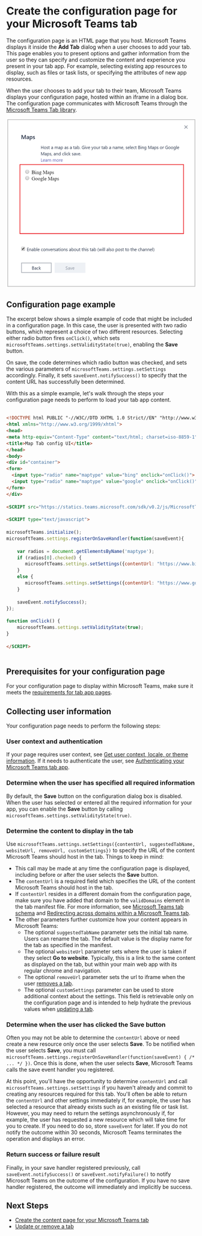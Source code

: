 ﻿# Create the configuration page for your Microsoft Teams tab

The configuration page is an HTML page that you host. Microsoft Teams displays it inside the **Add Tab** dialog when a user chooses to add your tab. This page enables you to present options and gather information from the user so they can specify and customize the content and experience you present in your tab app. For example, selecting existing app resources to display, such as files or task lists, or specifying the attributes of new app resources.

When the user chooses to add your tab to their team, Microsoft Teams displays your configuration page, hosted within an iframe in a dialog box. The configuration page communicates with Microsoft Teams through the [Microsoft Teams Tab library](https://statics.teams.microsoft.com/sdk/v0.2/js/MicrosoftTeams.js).

!["Screenshot of the configuration page for a simple example app, giving the user the option of which map type to select."](images/tab_configui.png)

## Configuration page example

The excerpt below shows a simple example of code that might be included in a configuration page. In this case, the user is presented with two radio buttons, which represent a choice of two different resources. Selecting either radio button fires `onClick()`, which sets `microsoftTeams.settings.setValidityState(true)`, enabling the **Save** button.

On save, the code determines which radio button was checked, and sets the various parameters of `microsoftTeams.settings.setSettings` accordingly. Finally, it sets `saveEvent.notifySuccess()` to specify that the content URL has successfully been determined.

With this as a simple example, let's walk through the steps your configuration page needs to perform to load your tab app content.

```HTML

<!DOCTYPE html PUBLIC "-//W3C//DTD XHTML 1.0 Strict//EN" "http://www.w3.org/TR/xhtml1/DTD/xhtml1-strict.dtd">
<html xmlns="http://www.w3.org/1999/xhtml">
<head>
<meta http-equiv="Content-Type" content="text/html; charset=iso-8859-1" />
<title>Map Tab config UI</title>
</head>
<body>
<div id="container">
<form>
  <input type="radio" name="maptype" value="bing" onclick="onClick()"> Bing Maps<br>
  <input type="radio" name="maptype" value="google" onclick="onClick()"> Google Maps
</form> 
</div>

<SCRIPT src="https://statics.teams.microsoft.com/sdk/v0.2/js/MicrosoftTeams.js"></SCRIPT>
 
<SCRIPT type="text/javascript">  

microsoftTeams.initialize();
microsoftTeams.settings.registerOnSaveHandler(function(saveEvent){
 	  
    var radios = document.getElementsByName('maptype');
  	if (radios[0].checked) {
       microsoftTeams.settings.setSettings({contentUrl: "https://www.bing.com/maps/embed", suggestedTabName: "Bing Map", websiteUrl: "https://www.bing.com/maps", removeUrl: "https://localhost/maps/tabremove.htm"});
  	}
    else {
       microsoftTeams.settings.setSettings({contentUrl: "https://www.google.com/maps/embed", suggestedTabName: "Google Map", websiteUrl: "https://www.google.com/maps", removeUrl: "https://localhost/maps/tabremove.htm"});
    }
    
    saveEvent.notifySuccess();
});
 
function onClick() {
    microsoftTeams.settings.setValidityState(true);
}

</SCRIPT>
 
```

## Prerequisites for your configuration page

For your configuration page to display within Microsoft Teams, make sure it meets the [requirements for tab app pages](gettingstarted.md#prerequisites-for-your-tabs-app-ui).

## Collecting user information 

Your configuration page needs to perform the following steps:

### User context and authentication

If your page requires user context, see [Get user context, locale, or theme information](getusercontext.md). If it needs to authenticate the user, see [Authenticating your Microsoft Teams tab app](auth.md).

### Determine when the user has specified all required information
 
By default, the **Save** button on the configuration dialog box is disabled. When the user has selected or entered all the required information for your app, you can enable the **Save** button by calling `microsoftTeams.settings.setValidityState(true)`.

### Determine the content to display in the tab

Use `microsoftTeams.settings.setSettings({contentUrl, suggestedTabName, websiteUrl, removeUrl, customSettings})` to specify the URL of the content Microsoft Teams should host in the tab. Things to keep in mind:

* This call may be made at any time the configuration page is displayed, including before or after the user selects the **Save** button.
* The `contentUrl` is a required field which specifies the URL of the content Microsoft Teams should host in the tab.
* If `contentUrl` resides in a different domain from the configuration page, make sure you have added that domain to the `validDomains` element in the tab manifest file. For more information, see [Microsoft Teams tab schema](tab_schema.md) and [Redirecting across domains within a Microsoft Teams tab](crossdomain.md).
*  The other parameters further customize how your content appears in Microsoft Teams:
	*  The optional `suggestedTabName` parameter sets the initial tab name. Users can rename the tab. The default value is the display name for the tab as specified in the manifest.
	*  The optional `websiteUrl` parameter sets where the user is taken if they select **Go to website**. Typically, this is a link to the same content as displayed on the tab, but within your main web app with its regular chrome and navigation.
	*  The optional `removeUrl` parameter sets the url to iframe when the user [removes a tab](updateremovetab.md#removing-a-tab).
	* The optional `customSettings` parameter can be used to store additional context about the settings. This field is retrievable only on the configuration page and is intended to help hydrate the previous values when [updating a tab](updateremovetab.md#updating-an-existing-tab-instance).

### Determine when the user has clicked the Save button

Often you may not be able to determine the `contentUrl` above or need create a new resource only once the user selects **Save**. To be notified when the user selects **Save**, you must call
`microsoftTeams.settings.registerOnSaveHandler(function(saveEvent) { /* ... */ })`. Once this is done, when the user selects **Save**, Microsoft Teams calls the save event handler you registered.

At this point, you'll have the opportunity to determine `contentUrl` and call `microsoftTeams.settings.setSettings` if you haven't already and commit to creating any resources required for this tab. You'll often be able to return the `contentUrl` and other settings immediately if, for example, the user has selected a resource that already exists such as an existing file or task list. However, you may need to return the settings asynchronously if, for example, the user has requested a new resource which will take time for you to create. If you need to do so, store `saveEvent` for later. If you do not notify the outcome within 30 seconds, Microsoft Teams terminates the operation and displays an error.

### Return success or failure result

Finally, in your save handler registered previously, call `saveEvent.notifySuccess()` or `saveEvent.notifyFailure()` to notify Microsoft Teams on the outcome of the configuration. If you have no save handler registered, the outcome will immediately and implicitly be success.

## Next Steps

* [Create the content page for your Microsoft Teams tab](createtabcontent.md)
* [Update or remove a tab](updateremovetab.md)

